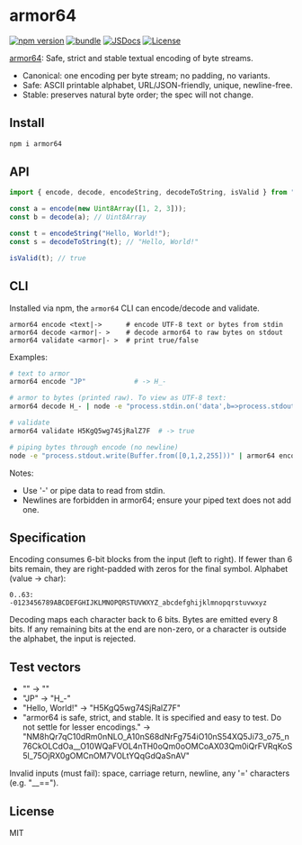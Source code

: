 # armor64

[![npm version][npm-version-src]][npm-version-href]
[![bundle][bundle-src]][bundle-href]
[![JSDocs][jsdocs-src]][jsdocs-href]
[![License][license-src]][license-href]

[armor64](https://armor64.org/): Safe, strict and stable textual encoding of byte streams.

- Canonical: one encoding per byte stream; no padding, no variants.
- Safe: ASCII printable alphabet, URL/JSON-friendly, unique, newline-free.
- Stable: preserves natural byte order; the spec will not change.

## Install

```sh
npm i armor64
```

## API

```ts
import { encode, decode, encodeString, decodeToString, isValid } from "armor64";

const a = encode(new Uint8Array([1, 2, 3]));
const b = decode(a); // Uint8Array

const t = encodeString("Hello, World!");
const s = decodeToString(t); // "Hello, World!"

isValid(t); // true
```

## CLI

Installed via npm, the `armor64` CLI can encode/decode and validate.

```
armor64 encode <text|->      # encode UTF-8 text or bytes from stdin
armor64 decode <armor|- >    # decode armor64 to raw bytes on stdout
armor64 validate <armor|- >  # print true/false
```

Examples:

```sh
# text to armor
armor64 encode "JP"            # -> H_-

# armor to bytes (printed raw). To view as UTF-8 text:
armor64 decode H_- | node -e "process.stdin.on('data',b=>process.stdout.write(b))"

# validate
armor64 validate H5KgQ5wg74SjRalZ7F  # -> true

# piping bytes through encode (no newline)
node -e "process.stdout.write(Buffer.from([0,1,2,255]))" | armor64 encode
```

Notes:

- Use '-' or pipe data to read from stdin.
- Newlines are forbidden in armor64; ensure your piped text does not add one.

## Specification

Encoding consumes 6-bit blocks from the input (left to right). If fewer than 6 bits remain, they are right-padded with zeros for the final symbol. Alphabet (value -> char):

```
0..63: -0123456789ABCDEFGHIJKLMNOPQRSTUVWXYZ_abcdefghijklmnopqrstuvwxyz
```

Decoding maps each character back to 6 bits. Bytes are emitted every 8 bits. If any remaining bits at the end are non-zero, or a character is outside the alphabet, the input is rejected.

## Test vectors

- "" -> ""
- "JP" -> "H\_-"
- "Hello, World!" -> "H5KgQ5wg74SjRalZ7F"
- "armor64 is safe, strict, and stable. It is specified and easy to test. Do not settle for lesser encodings." ->
  "NM8hQr7qC10dRm0nNLO_A10nS68dNrFg754iO10nS54XQ5Ji73_o75_n76CkOLCdOa\_\_O10WQaFVOL4nTH0oQm0oOMCoAX03Qm0iQrFVRqKoS5l_75OjRX0gOMCnOM7VOLtYQqGdQaSnAV"

Invalid inputs (must fail): space, carriage return, newline, any '=' characters (e.g. "\_\_==").

## License

MIT

<!-- Badges -->

[npm-version-src]: https://img.shields.io/npm/v/armor64?style=flat&colorA=080f12&colorB=1fa669
[npm-version-href]: https://npmjs.com/package/armor64
[bundle-src]: https://img.shields.io/bundlephobia/minzip/armor64?style=flat&colorA=080f12&colorB=1fa669&label=minzip
[bundle-href]: https://bundlephobia.com/result?p=armor64
[license-src]: https://img.shields.io/github/license/YieldRay/armor64.svg?style=flat&colorA=080f12&colorB=1fa669
[license-href]: https://github.com/YieldRay/armor64/blob/main/LICENSE
[jsdocs-src]: https://img.shields.io/badge/jsdocs-reference-080f12?style=flat&colorA=080f12&colorB=1fa669
[jsdocs-href]: https://www.jsdocs.io/package/armor64
